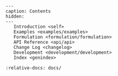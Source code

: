 ```{toctree}
---
caption: Contents
hidden:
---
   Introduction <self>
   Examples <examples/examples>
   Formulation <formulation/formulation>
   API Reference <api/api>
   Change Log <changelog>
   Development <development/development>
   Index <genindex>
```

```{include} ../README.md
:relative-docs: docs/
```
